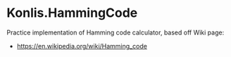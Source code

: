 # Konlis.HammingCode

Practice implementation of Hamming code calculator, based off Wiki page:
- https://en.wikipedia.org/wiki/Hamming_code